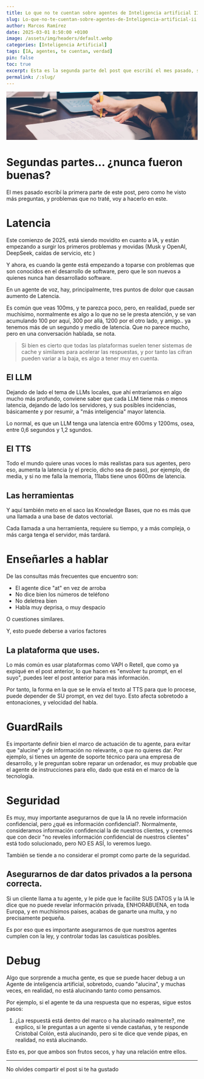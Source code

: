 ```yaml
---
title: Lo que no te cuentan sobre agentes de Inteligencia artificial II
slug: Lo-que-no-te-cuentan-sobre-agentes-de-Inteligencia-artificial-ii
author: Marcos Ramírez
date: 2025-03-01 8:50:00 +0100
image: /assets/img/headers/default.webp
categories: [Inteligencia Artificial]
tags: [IA, agentes, te cuentan, verdad]
pin: false
toc: true
excerpt: Esta es la segunda parte del post que escribí el mes pasado, sobre los problemas que te puedes encontrar al desarrollar un agente de inteligencia artificial 
permalink: /:slug/ 
---
```

![Post Header](/assets/img/headers/default.webp)

# Segundas partes... ¿nunca fueron buenas?

El mes pasado escribí la primera parte de este post, pero como he visto más preguntas, y problemas que no traté, voy a hacerlo en este.




# Latencia 

Este comienzo de 2025, está siendo movidito en cuanto a IA, y están empezando a surgir los primeros problemas y movidas (Musk y OpenAI, DeepSeek, caídas de servicio, etc )

Y ahora, es cuando la gente está empezando a toparse con problemas que son conocidos en el desarrollo de software, pero que le son nuevos a quienes nunca han desarrollado software.

En un agente de voz, hay, principalmente, tres puntos de dolor que causan aumento de Latencia.

Es común que veas 100ms, y te parezca poco, pero, en realidad, puede ser muchísimo, normalmente es algo a lo que no se le presta atención, y se van acumulando 100 por aquí, 300 por allá, 1200 por el otro lado, y amigo.. ya tenemos más de un segundo y medio de latencia. Que no parece mucho, pero en una conversación hablada, se nota.

> Si bien es cierto que todas las plataformas suelen tener sistemas de cache y similares para acelerar las respuestas, y por tanto las cifran pueden variar a la baja, es algo a tener muy en cuenta.

## El LLM

Dejando de lado el tema de LLMs locales, que ahí entraríamos en algo mucho más profundo, conviene saber que cada LLM tiene más o menos latencia, dejando de lado los servidores, y sus posibles incidencias, básicamente y por resumir, a "más inteligencia" mayor latencia.

Lo normal, es que un LLM tenga una latencia entre 600ms y 1200ms, osea, entre 0,6 segundos y 1,2 sgundos.

## El TTS

Todo el mundo quiere unas voces lo más realistas para sus agentes, pero eso, aumenta la latencia (y el precio, dicho sea de paso), por ejemplo, de media, y si no me falla la memoria, 11labs tiene unos 600ms de latencia.


## Las herramientas

Y aquí también meto en el saco las Knowledge Bases, que no es más que una llamada a una base de datos vectorial.

Cada llamada a una herramienta, requiere su tiempo, y a más compleja, o más carga tenga el servidor, más tardará.

# Enseñarles a hablar

De las consultas más frecuentes que encuentro son:

- El agente dice "at" en vez de arroba
- No dice bien los números de teléfono
- No deletrea bien
- Habla muy deprisa, o muy despacio

O cuestiones similares.

Y, esto puede deberse a varios factores

## La plataforma que uses.

Lo más común es usar plataformas como VAPI o Retell, que como ya expiqué en el post anterior, lo que hacen es "envolver tu prompt, en el suyo", puedes leer el post anterior para más información.

Por tanto, la forma en la que se le envía el texto al TTS para que lo procese, puede depender de SU prompt, en vez del tuyo.
Esto afecta sobretodo a entonaciones, y velocidad del habla.


# GuardRails

Es importante definir bien el marco de actuación de tu agente, para evitar que "alucine" y de información no relevante, o que no quieres dar.
Por ejemplo, si tienes un agente de soporte técnico para una empresa de desarrollo, y le preguntan sobre reparar un ordenador, es muy probable que el agente de instrucciones para ello, dado que está en el marco de la tecnologia.


# Seguridad

Es muy, muy importante asegurarnos de que la IA no revele información confidencial, pero ¿qué es información confidencial?.
Normalmente, consideramos información confidencial la de nuestros clientes, y creemos que con decir "no reveles información confidencial de nuestros clientes" está todo solucionado, pero NO ES ASÍ, lo veremos luego.

También se tiende a no considerar el prompt como parte de la seguridad.

## Asegurarnos de dar datos privados a la persona correcta.

Si un cliente llama a tu agente, y le pide que le facilite SUS DATOS y la IA le dice que no puede revelar información privada, ENHORABUENA, en toda Europa, y en muchísimos paises, acabas de ganarte una multa, y no precisamente pequeña.

Es por eso que es importante asegurarnos de que nuestros agentes cumplen con la ley, y controlar todas las casuísticas posibles.

# Debug

Algo que sorprende a mucha gente, es que se puede hacer debug a un Agente de inteligencia artificial, sobretodo, cuando "alucina", y muchas veces, en realidad, no está alucinando tanto como pensamos.

Por ejemplo, si el agente te da una respuesta que no esperas, sigue estos pasos:

1. ¿La respuestá está dentro del marco o ha alucinado realmente?, me explico, si le preguntas a un agente si vende castañas, y te responde Cristobal Colón, está alucinando, pero si te dice que vende pipas, en realidad, no está alucinando.

Esto es, por que ambos son frutos secos, y hay una relación entre ellos.

***
No olvides compartir el post si te ha gustado
````
